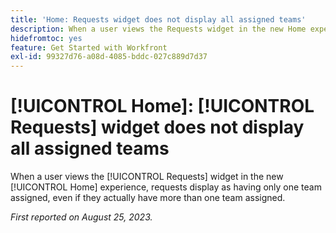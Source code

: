 ```yaml
---
title: 'Home: Requests widget does not display all assigned teams'
description: When a user views the Requests widget in the new Home experience, requests display as having only one team assigned, even if they actually have more than one team assigned.
hidefromtoc: yes
feature: Get Started with Workfront
exl-id: 99327d76-a08d-4085-bddc-027c889d7d37
---
```

# [!UICONTROL Home]: [!UICONTROL Requests] widget does not display all assigned teams

When a user views the [!UICONTROL Requests] widget in the new [!UICONTROL Home] experience, requests display as having only one team assigned, even if they actually have more than one team assigned.

_First reported on August 25, 2023._
